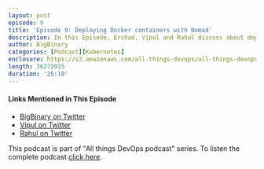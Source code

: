 ```yaml
---
layout: post
episode: 9
title: 'Episode 9: Deploying Docker containers with Nomad'
description: In this Episode, Ershad, Vipul and Rahul discuss about deploying containers to production using Nomad, they also further talk about using consul and vault with Nomad.
author: BigBinary
categories: [Podcast][Kubernetes]
enclosure: https://s3.amazonaws.com/all-things-devops/all-things-devops-episode-9.mp3
length: 36272915
duration: '25:10'
---
```



#### Links Mentioned in This Episode

* [BigBinary on Twitter](https://twitter.com/BigBinary)
* [Vipul on Twitter](https://twitter.com/vipulnsward)
* [Rahul on Twitter](https://twitter.com/Rahul_Mahale)

This podcast is part of "All things DevOps podcast" series. To listen the complete podcast  [click here](https://allthingsdevops.bigbinary.com/2018/05/22/Deploying-containers-with-nomad.html).